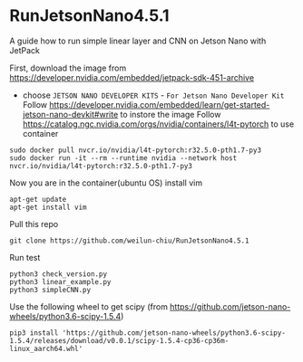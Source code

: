 # RunJetsonNano4.5.1
A guide how to run simple linear layer and CNN on Jetson Nano with JetPack

First, download the image from https://developer.nvidia.com/embedded/jetpack-sdk-451-archive
- choose `JETSON NANO DEVELOPER KITS` - `For Jetson Nano Developer Kit`
Follow https://developer.nvidia.com/embedded/learn/get-started-jetson-nano-devkit#write to instore the image
Follow https://catalog.ngc.nvidia.com/orgs/nvidia/containers/l4t-pytorch to use container
```
sudo docker pull nvcr.io/nvidia/l4t-pytorch:r32.5.0-pth1.7-py3
sudo docker run -it --rm --runtime nvidia --network host nvcr.io/nvidia/l4t-pytorch:r32.5.0-pth1.7-py3
```
Now you are in the container(ubuntu OS)
install vim
```
apt-get update
apt-get install vim
```
Pull this repo
```
git clone https://github.com/weilun-chiu/RunJetsonNano4.5.1
```
Run test
```
python3 check_version.py
python3 linear_example.py
python3 simpleCNN.py
```
Use the following wheel to get scipy (from https://github.com/jetson-nano-wheels/python3.6-scipy-1.5.4)
```
pip3 install 'https://github.com/jetson-nano-wheels/python3.6-scipy-1.5.4/releases/download/v0.0.1/scipy-1.5.4-cp36-cp36m-linux_aarch64.whl'
```
